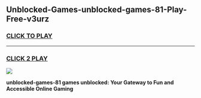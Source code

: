 
## Unblocked-Games-unblocked-games-81-Play-Free-v3urz
<h3>
<a href="https://premium76.site?title=unblocked-games-81&ref=23A">CLICK TO PLAY</a></h3>
<hr>

<h3>
<a href="https://premium76.site?title=unblocked-games-81&ref=23A">CLICK 2 PLAY</a>
  
</h3>

<a href="https://premium76.site?title=unblocked-games-81&ref=23A"><img src="https://clearcache.store/games.png"></a>


**unblocked-games-81 games unblocked: Your Gateway to Fun and Accessible Online Gaming**
